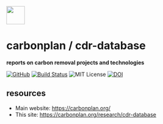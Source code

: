 <img
  src='https://carbonplan-assets.s3.amazonaws.com/monogram/dark-small.png'
  height='48'
/>

# carbonplan / cdr-database

**reports on carbon removal projects and technologies**

[![GitHub][github-badge]][github]
[![Build Status]][actions]
![MIT License][]
[![DOI](https://zenodo.org/badge/252217021.svg)](https://zenodo.org/badge/latestdoi/252217021)

[github]: https://github.com/carbonplan/cdr-database
[github-badge]: https://badgen.net/badge/-/github?icon=github&label
[build status]: https://github.com/carbonplan/cdr-database/actions/workflows/main.yml/badge.svg
[actions]: https://github.com/carbonplan/cdr-database/actions/workflows/main.yaml
[mit license]: https://badgen.net/badge/license/MIT/blue

## resources

- Main website: https://carbonplan.org/
- This site: https://carbonplan.org/research/cdr-database

